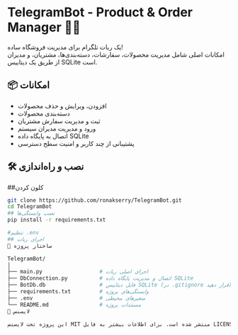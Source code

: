 
# TelegramBot - Product & Order Manager 🤖🛒

یک ربات تلگرام برای مدیریت فروشگاه ساده!  
امکانات اصلی شامل مدیریت محصولات، سفارشات، دسته‌بندی‌ها، مشتریان، و مدیران از طریق یک دیتابیس SQLite است.

## 📦 امکانات

- افزودن، ویرایش و حذف محصولات
- دسته‌بندی محصولات
- ثبت و مدیریت سفارش مشتریان
- ورود و مدیریت مدیران سیستم
- اتصال به پایگاه داده SQLite
- پشتیبانی از چند کاربر و امنیت سطح دسترسی

## 🛠 نصب و راه‌اندازی

##کلون کردن
```bash
git clone https://github.com/ronakserry/TelegramBot.git
cd TelegramBot
## نصب وابستگی‌ها 
pip install -r requirements.txt

#تنظیم .env
## اجرای ربات
📂 ساختار پروژه

TelegramBot/
│
├── main.py                  # اجرای اصلی ربات
├── DbConnection.py          # اتصال و مدیریت پایگاه داده SQLite
├── BotDb.db                 # فایل دیتابیس SQLite (در .gitignore قرار دهید)
├── requirements.txt         # وابستگی‌های پروژه
├── .env                     # متغیرهای محیطی
└── README.md                # مستندات پروژه
📜 لایسنس

این پروژه تحت لایسنس MIT منتشر شده است. برای اطلاعات بیشتر به فایل LICENSE مراجعه کنید.
